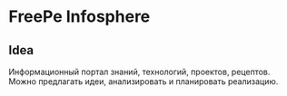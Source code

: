 # FreePe Infosphere

## Idea

Информационный портал знаний, технологий, проектов, рецептов. Можно предлагать идеи, анализировать и планировать реализацию.
